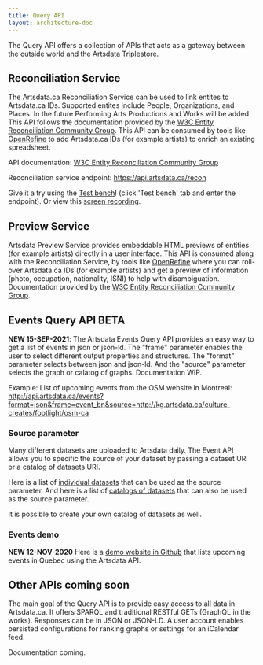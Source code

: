 ```yaml
---
title: Query API
layout: architecture-doc
---
```


The Query API offers a collection of APIs that acts as a gateway between the outside world and the Artsdata Triplestore.

## Reconciliation Service

The Artsdata.ca Reconciliation Service can be used to link entites to Artsdata.ca IDs. Supported entites include People, Organizations, and Places. In the future Performing Arts Productions and Works will be added. This API follows the documentation provided by the [W3C Entity Reconciliation Community Group](https://reconciliation-api.github.io/specs/latest/). This API can be consumed by tools like [OpenRefine](https://openrefine.org) to add Artsdata.ca IDs (for example artists) to enrich an existing spreadsheet.

API documentation: [W3C Entity Reconciliation Community Group](https://reconciliation-api.github.io/specs/latest/)

Reconciliation service endpoint: https://api.artsdata.ca/recon

Give it a try using the [Test bench](https://reconciliation-api.github.io/testbench/)! (click 'Test bench' tab and enter the endpoint). Or view this [screen recording](https://youtu.be/VkOncek9iuY).

## Preview Service

Artsdata Preview Service provides embeddable HTML previews of entities (for example artists) directly in a user interface. This API is consumed along with the Reconciliation Service, by tools like [OpenRefine](https://openrefine.org) where you can roll-over Artsdata.ca IDs (for example artists) and get a preview of information (photo, occupation, nationality, ISNI) to help with disambiguation. Documentation provided by the [W3C Entity Reconciliation Community Group](https://reconciliation-api.github.io/specs/latest/).


## Events Query API BETA

**NEW 15-SEP-2021**: The Artsdata Events Query API provides an easy way to get a list of events in json or json-ld. The "frame" parameter enables the user to select different output properties and structures. The "format" parameter selects between json and json-ld. And the "source" parameter selects the graph or calatog of graphs. Documentation WIP.

Example: List of upcoming events from the OSM website in Montreal: http://api.artsdata.ca/events?format=json&frame=event_bn&source=http://kg.artsdata.ca/culture-creates/footlight/osm-ca

### Source parameter
Many different datasets are uploaded to Artsdata daily. The Event API allows you to specific the source of your dataset by passing a dataset URI or a catalog of datasets URI.

Here is a list of [individual datasets](https://s.zazuko.com/2owq14) that can be used as the source parameter. And here is a list of [catalogs of datasets]( https://s.zazuko.com/5hG5Cc) that can also be used as the source parameter.

It is possible to create your own catalog of datasets as well.

### Events demo

**NEW 12-NOV-2020** Here is a [demo website in Github](https://github.com/culturecreates/artsdata-demo-upcoming-events-api) that lists upcoming events in Quebec using the Artsdata API.


## Other APIs coming soon
The main goal of the Query API is to provide easy access to all data in Artsdata.ca. It offers SPARQL and traditional RESTful GETs (GraphQL in the works).
Responses can be in JSON or JSON-LD.  A user account enables persisted configurations for ranking graphs or settings for an iCalendar feed. 

Documentation coming.
